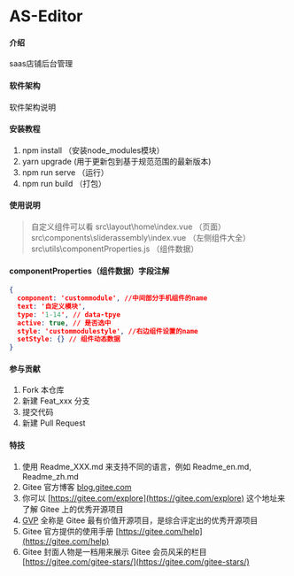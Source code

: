 # AS-Editor

#### 介绍
saas店铺后台管理

#### 软件架构
软件架构说明


#### 安装教程

1.  npm install    （安装node_modules模块）
2.  yarn upgrade   (用于更新包到基于规范范围的最新版本)
3.  npm run serve  （运行） 
4.  npm run build  （打包）

#### 使用说明

> 自定义组件可以看 
  src\layout\home\index.vue               （页面）
  src\components\sliderassembly\index.vue （左侧组件大全）
  src\utils\componentProperties.js        （组件数据）

#### componentProperties（组件数据）字段注解

```json
{
  component: 'custommodule', //中间部分手机组件的name
  text: '自定义模块',
  type: '1-14', // data-tpye
  active: true, // 是否选中
  style: 'custommodulestyle', //右边组件设置的name
  setStyle: {} // 组件动态数据
}
```

#### 参与贡献

1.  Fork 本仓库
2.  新建 Feat_xxx 分支
3.  提交代码
4.  新建 Pull Request


#### 特技

1.  使用 Readme\_XXX.md 来支持不同的语言，例如 Readme\_en.md, Readme\_zh.md
2.  Gitee 官方博客 [blog.gitee.com](https://blog.gitee.com)
3.  你可以 [https://gitee.com/explore](https://gitee.com/explore) 这个地址来了解 Gitee 上的优秀开源项目
4.  [GVP](https://gitee.com/gvp) 全称是 Gitee 最有价值开源项目，是综合评定出的优秀开源项目
5.  Gitee 官方提供的使用手册 [https://gitee.com/help](https://gitee.com/help)
6.  Gitee 封面人物是一档用来展示 Gitee 会员风采的栏目 [https://gitee.com/gitee-stars/](https://gitee.com/gitee-stars/)
